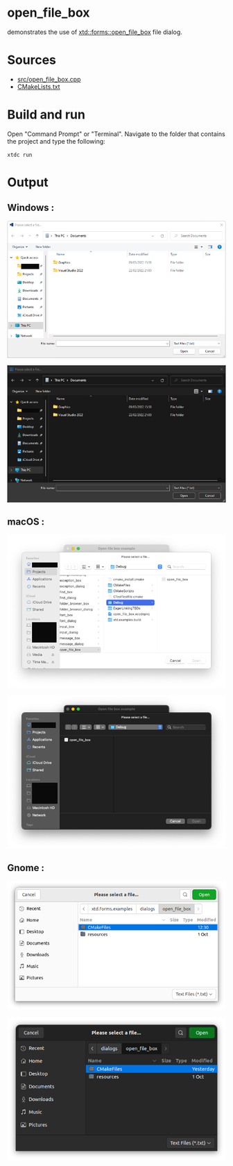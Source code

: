 # open_file_box

demonstrates the use of [xtd::forms::open_file_box](../../../../src/xtd.forms/include/xtd/forms/open_file_box.h) file dialog.

# Sources

* [src/open_file_box.cpp](src/open_file_box.cpp)
* [CMakeLists.txt](CMakeLists.txt)

# Build and run

Open "Command Prompt" or "Terminal". Navigate to the folder that contains the project and type the following:

```shell
xtdc run
```

# Output

## Windows :

![Screenshot](../../../../docs/pictures/examples/open_file_box_w.png)

![Screenshot](../../../../docs/pictures/examples/open_file_box_wd.png)

## macOS :

![Screenshot](../../../../docs/pictures/examples/open_file_box_m.png)

![Screenshot](../../../../docs/pictures/examples/open_file_box_md.png)

## Gnome :

![Screenshot](../../../../docs/pictures/examples/open_file_box_g.png)

![Screenshot](../../../../docs/pictures/examples/open_file_box_gd.png)
